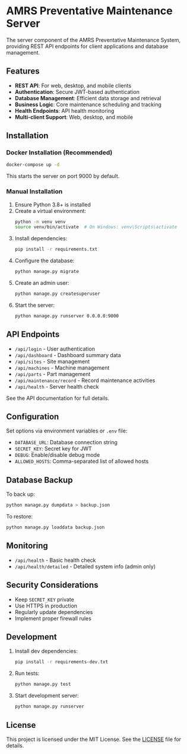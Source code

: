 # AMRS Preventative Maintenance Server

The server component of the AMRS Preventative Maintenance System, providing REST API endpoints for client applications and database management.

## Features

- **REST API**: For web, desktop, and mobile clients
- **Authentication**: Secure JWT-based authentication
- **Database Management**: Efficient data storage and retrieval
- **Business Logic**: Core maintenance scheduling and tracking
- **Health Endpoints**: API health monitoring
- **Multi-client Support**: Web, desktop, and mobile

## Installation

### Docker Installation (Recommended)
```bash
docker-compose up -d
```
This starts the server on port 9000 by default.

### Manual Installation
1. Ensure Python 3.8+ is installed
2. Create a virtual environment:
   ```bash
   python -m venv venv
   source venv/bin/activate  # On Windows: venv\Scripts\activate
   ```
3. Install dependencies:
   ```bash
   pip install -r requirements.txt
   ```
4. Configure the database:
   ```bash
   python manage.py migrate
   ```
5. Create an admin user:
   ```bash
   python manage.py createsuperuser
   ```
6. Start the server:
   ```bash
   python manage.py runserver 0.0.0.0:9000
   ```

## API Endpoints

- `/api/login` - User authentication
- `/api/dashboard` - Dashboard summary data
- `/api/sites` - Site management
- `/api/machines` - Machine management
- `/api/parts` - Part management
- `/api/maintenance/record` - Record maintenance activities
- `/api/health` - Server health check

See the API documentation for full details.

## Configuration

Set options via environment variables or `.env` file:
- `DATABASE_URL`: Database connection string
- `SECRET_KEY`: Secret key for JWT
- `DEBUG`: Enable/disable debug mode
- `ALLOWED_HOSTS`: Comma-separated list of allowed hosts

## Database Backup

To back up:
```bash
python manage.py dumpdata > backup.json
```
To restore:
```bash
python manage.py loaddata backup.json
```

## Monitoring

- `/api/health` - Basic health check
- `/api/health/detailed` - Detailed system info (admin only)

## Security Considerations

- Keep `SECRET_KEY` private
- Use HTTPS in production
- Regularly update dependencies
- Implement proper firewall rules

## Development

1. Install dev dependencies:
   ```bash
   pip install -r requirements-dev.txt
   ```
2. Run tests:
   ```bash
   python manage.py test
   ```
3. Start development server:
   ```bash
   python manage.py runserver
   ```

## License

This project is licensed under the MIT License. See the [LICENSE](../LICENSE) file for details.
